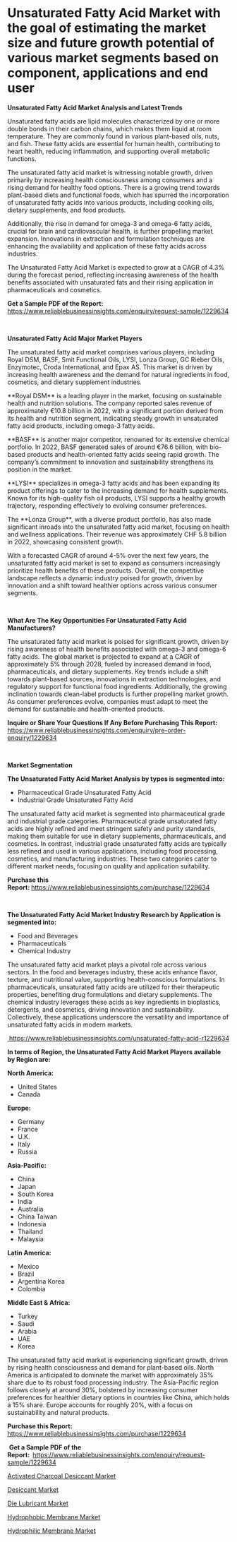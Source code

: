 <p><h1>Unsaturated Fatty Acid Market with the goal of estimating the market size and future growth potential of various market segments based on component, applications and end user</h1></p><p><strong>Unsaturated Fatty Acid Market Analysis and Latest Trends</strong></p>
<p><p>Unsaturated fatty acids are lipid molecules characterized by one or more double bonds in their carbon chains, which makes them liquid at room temperature. They are commonly found in various plant-based oils, nuts, and fish. These fatty acids are essential for human health, contributing to heart health, reducing inflammation, and supporting overall metabolic functions.</p><p>The unsaturated fatty acid market is witnessing notable growth, driven primarily by increasing health consciousness among consumers and a rising demand for healthy food options. There is a growing trend towards plant-based diets and functional foods, which has spurred the incorporation of unsaturated fatty acids into various products, including cooking oils, dietary supplements, and food products. </p><p>Additionally, the rise in demand for omega-3 and omega-6 fatty acids, crucial for brain and cardiovascular health, is further propelling market expansion. Innovations in extraction and formulation techniques are enhancing the availability and application of these fatty acids across industries. </p><p>The Unsaturated Fatty Acid Market is expected to grow at a CAGR of 4.3% during the forecast period, reflecting increasing awareness of the health benefits associated with unsaturated fats and their rising application in pharmaceuticals and cosmetics.</p></p>
<p><strong>Get a Sample PDF of the Report:&nbsp;</strong> <a href="https://www.reliablebusinessinsights.com/enquiry/request-sample/1229634?utm_campaign=57&utm_medium=2&utm_source=Github&utm_content=ia&utm_term=01042025&utm_id=unsaturated-fatty-acid">https://www.reliablebusinessinsights.com/enquiry/request-sample/1229634</a></p>
<p>&nbsp;</p>
<p><strong>Unsaturated Fatty Acid Major Market Players</strong></p>
<p><p>The unsaturated fatty acid market comprises various players, including Royal DSM, BASF, Smit Functional Oils, LYSI, Lonza Group, GC Rieber Oils, Enzymotec, Croda International, and Epax AS. This market is driven by increasing health awareness and the demand for natural ingredients in food, cosmetics, and dietary supplement industries.</p><p>**Royal DSM** is a leading player in the market, focusing on sustainable health and nutrition solutions. The company reported sales revenue of approximately €10.8 billion in 2022, with a significant portion derived from its health and nutrition segment, indicating steady growth in unsaturated fatty acid products, including omega-3 fatty acids.</p><p>**BASF** is another major competitor, renowned for its extensive chemical portfolio. In 2022, BASF generated sales of around €76.6 billion, with bio-based products and health-oriented fatty acids seeing rapid growth. The company’s commitment to innovation and sustainability strengthens its position in the market.</p><p>**LYSI** specializes in omega-3 fatty acids and has been expanding its product offerings to cater to the increasing demand for health supplements. Known for its high-quality fish oil products, LYSI supports a healthy growth trajectory, responding effectively to evolving consumer preferences.</p><p>The **Lonza Group**, with a diverse product portfolio, has also made significant inroads into the unsaturated fatty acid market, focusing on health and wellness applications. Their revenue was approximately CHF 5.8 billion in 2022, showcasing consistent growth.</p><p>With a forecasted CAGR of around 4-5% over the next few years, the unsaturated fatty acid market is set to expand as consumers increasingly prioritize health benefits of these products. Overall, the competitive landscape reflects a dynamic industry poised for growth, driven by innovation and a shift toward healthier options across various consumer segments.</p></p>
<p>&nbsp;</p>
<p><strong>What Are The Key Opportunities For Unsaturated Fatty Acid Manufacturers?</strong></p>
<p><p>The unsaturated fatty acid market is poised for significant growth, driven by rising awareness of health benefits associated with omega-3 and omega-6 fatty acids. The global market is projected to expand at a CAGR of approximately 5% through 2028, fueled by increased demand in food, pharmaceuticals, and dietary supplements. Key trends include a shift towards plant-based sources, innovations in extraction technologies, and regulatory support for functional food ingredients. Additionally, the growing inclination towards clean-label products is further propelling market growth. As consumer preferences evolve, companies must adapt to meet the demand for sustainable and health-oriented products.</p></p>
<p><strong>Inquire or Share Your Questions If Any Before Purchasing This Report:</strong> <a href="https://www.reliablebusinessinsights.com/enquiry/pre-order-enquiry/1229634?utm_campaign=57&utm_medium=2&utm_source=Github&utm_content=ia&utm_term=01042025&utm_id=unsaturated-fatty-acid">https://www.reliablebusinessinsights.com/enquiry/pre-order-enquiry/1229634</a></p>
<p>&nbsp;</p>
<p><strong>Market Segmentation</strong></p>
<p><strong>The Unsaturated Fatty Acid Market Analysis by types is segmented into:</strong></p>
<p><ul><li>Pharmaceutical Grade Unsaturated Fatty Acid</li><li>Industrial Grade Unsaturated Fatty Acid</li></ul></p>
<p><p>The unsaturated fatty acid market is segmented into pharmaceutical grade and industrial grade categories. Pharmaceutical grade unsaturated fatty acids are highly refined and meet stringent safety and purity standards, making them suitable for use in dietary supplements, pharmaceuticals, and cosmetics. In contrast, industrial grade unsaturated fatty acids are typically less refined and used in various applications, including food processing, cosmetics, and manufacturing industries. These two categories cater to different market needs, focusing on quality and application suitability.</p></p>
<p><strong>Purchase this Report:&nbsp;</strong><a href="https://www.reliablebusinessinsights.com/purchase/1229634?utm_campaign=57&utm_medium=2&utm_source=Github&utm_content=ia&utm_term=01042025&utm_id=unsaturated-fatty-acid">https://www.reliablebusinessinsights.com/purchase/1229634</a></p>
<p>&nbsp;</p>
<p><strong>The Unsaturated Fatty Acid Market Industry Research by Application is segmented into:</strong></p>
<p><ul><li>Food and Beverages</li><li>Pharmaceuticals</li><li>Chemical Industry</li></ul></p>
<p><p>The unsaturated fatty acid market plays a pivotal role across various sectors. In the food and beverages industry, these acids enhance flavor, texture, and nutritional value, supporting health-conscious formulations. In pharmaceuticals, unsaturated fatty acids are utilized for their therapeutic properties, benefiting drug formulations and dietary supplements. The chemical industry leverages these acids as key ingredients in bioplastics, detergents, and cosmetics, driving innovation and sustainability. Collectively, these applications underscore the versatility and importance of unsaturated fatty acids in modern markets.</p></p>
<p><a href="https://www.reliablebusinessinsights.com/unsaturated-fatty-acid-r1229634?utm_campaign=57&utm_medium=2&utm_source=Github&utm_content=ia&utm_term=01042025&utm_id=unsaturated-fatty-acid">&nbsp;https://www.reliablebusinessinsights.com/unsaturated-fatty-acid-r1229634</a></p>
<p><strong>In terms of Region, the Unsaturated Fatty Acid Market Players available by Region are:</strong></p>
<p>
    <p> <strong> North America: </strong>
        <ul>
            <li>United States</li>
            <li>Canada</li>
        </ul>
        </p> 
    <p> <strong> Europe: </strong>
        <ul>
            <li>Germany</li>
            <li>France</li>
            <li>U.K.</li>
            <li>Italy</li>
            <li>Russia</li>
        </ul>
        </p> 
    <p> <strong> Asia-Pacific: </strong>
        <ul>
            <li>China</li>
            <li>Japan</li>
            <li>South Korea</li>
            <li>India</li>
            <li>Australia</li>
            <li>China Taiwan</li>
            <li>Indonesia</li>
            <li>Thailand</li>
            <li>Malaysia</li>
        </ul>
        </p> 
    <p> <strong> Latin America: </strong>
        <ul>
            <li>Mexico</li>
            <li>Brazil</li>
            <li>Argentina Korea</li>
            <li>Colombia</li>
        </ul>
        </p> 
    <p> <strong> Middle East & Africa: </strong>
        <ul>
            <li>Turkey</li>
            <li>Saudi</li>
            <li>Arabia</li>
            <li>UAE</li>
            <li>Korea</li>
        </ul>
    </p>
    </p>
<p><p>The unsaturated fatty acid market is experiencing significant growth, driven by rising health consciousness and demand for plant-based oils. North America is anticipated to dominate the market with approximately 35% share due to its robust food processing industry. The Asia-Pacific region follows closely at around 30%, bolstered by increasing consumer preferences for healthier dietary options in countries like China, which holds a 15% share. Europe accounts for roughly 20%, with a focus on sustainability and natural products.</p></p>
<p><strong>Purchase this Report: </strong><a href="https://www.reliablebusinessinsights.com/purchase/1229634?utm_campaign=57&utm_medium=2&utm_source=Github&utm_content=ia&utm_term=01042025&utm_id=unsaturated-fatty-acid">https://www.reliablebusinessinsights.com/purchase/1229634</a></p>
<p>&nbsp;<strong>Get a Sample PDF of the Report:&nbsp;&nbsp;</strong><a href="https://www.reliablebusinessinsights.com/enquiry/request-sample/1229634?utm_campaign=57&utm_medium=2&utm_source=Github&utm_content=ia&utm_term=01042025&utm_id=unsaturated-fatty-acid">https://www.reliablebusinessinsights.com/enquiry/request-sample/1229634</a></p>
<p><strong></strong></p>
<p><p><a href="https://github.com/siriocooch4a/Market-Research-Report-List-1/blob/main/activated-charcoal-desiccant-market.md?utm_campaign=57&utm_medium=2&utm_source=Github&utm_content=ia&utm_term=01042025&utm_id=unsaturated-fatty-acid">Activated Charcoal Desiccant Market</a></p><p><a href="https://github.com/sakuniniray98/Market-Research-Report-List-1/blob/main/desiccant-market.md?utm_campaign=57&utm_medium=2&utm_source=Github&utm_content=ia&utm_term=01042025&utm_id=unsaturated-fatty-acid">Desiccant Market</a></p><p><a href="https://github.com/pllahoithana9/Market-Research-Report-List-1/blob/main/die-lubricant-market.md?utm_campaign=57&utm_medium=2&utm_source=Github&utm_content=ia&utm_term=01042025&utm_id=unsaturated-fatty-acid">Die Lubricant Market</a></p><p><a href="https://github.com/zeyddaddo4/Market-Research-Report-List-1/blob/main/hydrophobic-membrane-market.md?utm_campaign=57&utm_medium=2&utm_source=Github&utm_content=ia&utm_term=01042025&utm_id=unsaturated-fatty-acid">Hydrophobic Membrane Market</a></p><p><a href="https://github.com/snakewaduddx/Market-Research-Report-List-1/blob/main/hydrophilic-membrane-market.md?utm_campaign=57&utm_medium=2&utm_source=Github&utm_content=ia&utm_term=01042025&utm_id=unsaturated-fatty-acid">Hydrophilic Membrane Market</a></p></p>